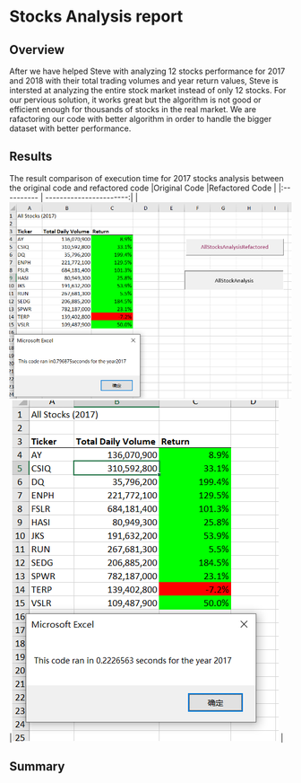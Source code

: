 # Stocks Analysis report


## Overview 
After we have helped Steve with analyzing 12 stocks performance for 2017 and 2018 with their total trading volumes and year return values, Steve is intersted at analyzing the entire stock market instead of only 12 stocks. For our pervious solution, it works great but the algorithm is not good or efficient enough for thousands of stocks in the real market. We are rafactoring our code with better algorithm in order to handle the bigger dataset with better performance.


## Results
The result comparison of execution time for 2017 stocks analysis between the original code and refactored code
|Original Code                                     |Refactored Code                                          |
|:----------                                       |                                 -----------------------:|
|![](Resources/AllStocksAnalysis2017.PNG)          |![](Resources/VBA_Challenge_2017.PNG)                    |


## Summary
